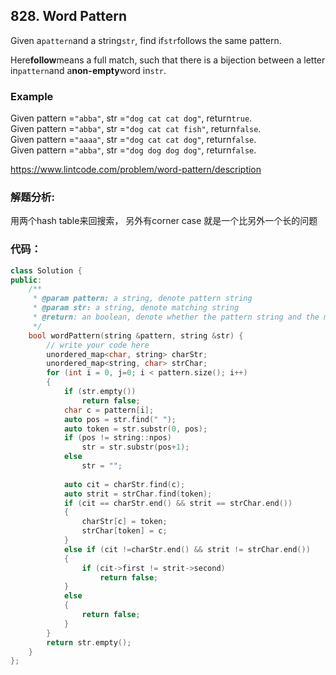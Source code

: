 ## 828. Word Pattern

Given a`pattern`and a string`str`, find if`str`follows the same pattern.

Here**follow**means a full match, such that there is a bijection between a letter in`pattern`and a**non-empty**word in`str`.

### Example

Given pattern =`"abba"`, str =`"dog cat cat dog"`, return`true`.  
Given pattern =`"abba"`, str =`"dog cat cat fish"`, return`false`.  
Given pattern =`"aaaa"`, str =`"dog cat cat dog"`, return`false`.  
Given pattern =`"abba"`, str =`"dog dog dog dog"`, return`false`.

https://www.lintcode.com/problem/word-pattern/description

### 解题分析:

用两个hash table来回搜索， 另外有corner case 就是一个比另外一个长的问题

### 代码：

```cpp
class Solution {
public:
    /**
     * @param pattern: a string, denote pattern string
     * @param str: a string, denote matching string
     * @return: an boolean, denote whether the pattern string and the matching string match or not
     */
    bool wordPattern(string &pattern, string &str) {
        // write your code here
        unordered_map<char, string> charStr;
        unordered_map<string, char> strChar;
        for (int i = 0, j=0; i < pattern.size(); i++)
        {
            if (str.empty())
                return false;
            char c = pattern[i];
            auto pos = str.find(" ");
            auto token = str.substr(0, pos);
            if (pos != string::npos)
                str = str.substr(pos+1);
            else
                str = "";
            
            auto cit = charStr.find(c);
            auto strit = strChar.find(token);
            if (cit == charStr.end() && strit == strChar.end())
            {
                charStr[c] = token;
                strChar[token] = c;
            }
            else if (cit !=charStr.end() && strit != strChar.end())
            {
                if (cit->first != strit->second)
                    return false;
            }
            else
            {
                return false;
            }
        }
        return str.empty();
    }
};
```

### 



